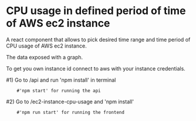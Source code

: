 # CPU usage in defined period of time of AWS ec2 instance

A react component that allows to pick desired time range and time period of CPU usage of AWS ec2 instance.

The data exposed with a graph.

To get you own instance id connect to aws with your instance credentials.




#1) Go to /api and run 'npm install' in terminal

        #'npm start' for running the api

#2) Go to /ec2-instance-cpu-usage and 'npm install'
        
        #'npm run start' for running the frontend
